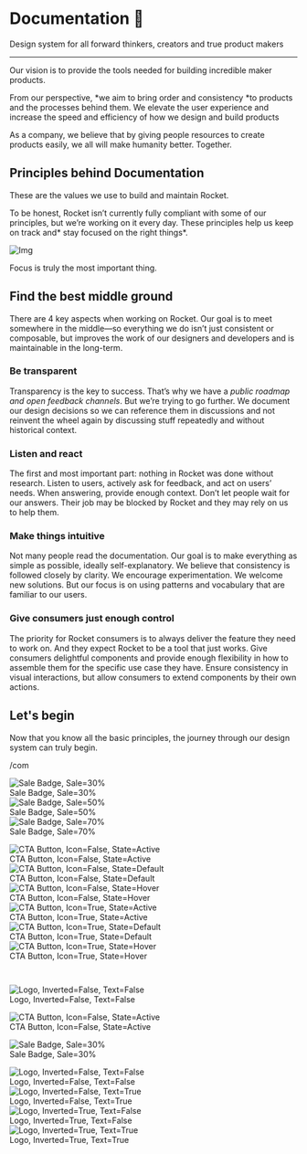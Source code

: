 
# Documentation 🚀

Design system for all forward thinkers, creators and true product makers

---

Our vision is to provide the tools needed for building incredible maker products.

From our perspective, *we aim to bring order and consistency *to products and the processes behind them. We elevate the user experience and increase the speed and efficiency of how we design and build products

As a company, we believe that by giving people resources to create products easily, we all will make humanity better. Together.

## Principles behind Documentation

These are the values we use to build and maintain Rocket.

To be honest, Rocket isn’t currently fully compliant with some of our principles, but we’re working on it every day. These principles help us keep on track and* stay focused on the right things*.

![Img](https://studio-assets.supernova.io/design-systems/14533/9289758a-6300-472a-bbc6-a57098081abf.jpeg)

Focus is truly the most important thing.

## Find the best middle ground

There are 4 key aspects when working on Rocket. Our goal is to meet somewhere in the middle—so everything we do isn’t just consistent or composable, but improves the work of our designers and developers and is maintainable in the long-term.

### Be transparent

Transparency is the key to success. That’s why we have a *public roadmap and open feedback channels*. But we’re trying to go further. We document our design decisions so we can reference them in discussions and not reinvent the wheel again by discussing stuff repeatedly and without historical context.

### Listen and react

The first and most important part: nothing in Rocket was done without research. Listen to users, actively ask for feedback, and act on users’ needs. When answering, provide enough context. Don’t let people wait for our answers. Their job may be blocked by Rocket and they may rely on us to help them.

### Make things intuitive

Not many people read the documentation. Our goal is to make everything as simple as possible, ideally self-explanatory. We believe that consistency is followed closely by clarity. We encourage experimentation. We welcome new solutions. But our focus is on using patterns and vocabulary that are familiar to our users.

### Give consumers just enough control

The priority for Rocket consumers is to always deliver the feature they need to work on. And they expect Rocket to be a tool that just works. Give consumers delightful components and provide enough flexibility in how to assemble them for the specific use case they have. Ensure consistency in visual interactions, but allow consumers to extend components by their own actions.

## Let's begin

Now that you know all the basic principles, the journey through our design system can truly begin.

/com

  
![Sale Badge, Sale=30%](https://studio-assets.supernova.io/design-systems/14533/a77c6f16-d932-4b43-8d42-021e927e5deb.png)  
Sale Badge, Sale=30%  
![Sale Badge, Sale=50%](https://studio-assets.supernova.io/design-systems/14533/35f2d509-f7ed-40db-9cd4-13dd6bba0077.png)  
Sale Badge, Sale=50%  
![Sale Badge, Sale=70%](https://studio-assets.supernova.io/design-systems/14533/1a80ea01-93f7-4da5-a4c4-9e5a33e5ab3b.png)  
Sale Badge, Sale=70%  


  
![CTA Button, Icon=False, State=Active](https://studio-assets.supernova.io/design-systems/14533/112dce9f-6758-43a6-9e9b-d6a8b2e49490.png)  
CTA Button, Icon=False, State=Active  
![CTA Button, Icon=False, State=Default](https://studio-assets.supernova.io/design-systems/14533/63e088c4-85f8-40c9-aa4d-5994d36608dd.png)  
CTA Button, Icon=False, State=Default  
![CTA Button, Icon=False, State=Hover](https://studio-assets.supernova.io/design-systems/14533/e0a7442b-754f-475a-bd97-665667f8b277.png)  
CTA Button, Icon=False, State=Hover  
![CTA Button, Icon=True, State=Active](https://studio-assets.supernova.io/design-systems/14533/cfea9723-6d07-4276-ab6e-881ad89580bd.png)  
CTA Button, Icon=True, State=Active  
![CTA Button, Icon=True, State=Default](https://studio-assets.supernova.io/design-systems/14533/af3a33ed-e6a9-47b4-b86d-5302007d6b27.png)  
CTA Button, Icon=True, State=Default  
![CTA Button, Icon=True, State=Hover](https://studio-assets.supernova.io/design-systems/14533/f43425fd-127a-468c-9f3e-30145a9ebb3d.png)  
CTA Button, Icon=True, State=Hover  


```javascript  
  
```

  
![Logo, Inverted=False, Text=False](https://studio-assets.supernova.io/design-systems/14533/dca443dd-661d-44b6-a89e-ebc62580a5c7.png)  
Logo, Inverted=False, Text=False  


  
  


  
![CTA Button, Icon=False, State=Active](https://studio-assets.supernova.io/design-systems/14533/112dce9f-6758-43a6-9e9b-d6a8b2e49490.png)  
CTA Button, Icon=False, State=Active  


  
![Sale Badge, Sale=30%](https://studio-assets.supernova.io/design-systems/14533/a77c6f16-d932-4b43-8d42-021e927e5deb.png)  
Sale Badge, Sale=30%  


  
![Logo, Inverted=False, Text=False](https://studio-assets.supernova.io/design-systems/14533/dca443dd-661d-44b6-a89e-ebc62580a5c7.png)  
Logo, Inverted=False, Text=False  
![Logo, Inverted=False, Text=True](https://studio-assets.supernova.io/design-systems/14533/a06914c1-7a1a-46de-a27f-d37de3442b5a.png)  
Logo, Inverted=False, Text=True  
![Logo, Inverted=True, Text=False](https://studio-assets.supernova.io/design-systems/14533/3fcb8fb6-c572-46ca-ab2b-dee51fc41b5b.png)  
Logo, Inverted=True, Text=False  
![Logo, Inverted=True, Text=True](https://studio-assets.supernova.io/design-systems/14533/651693b7-39c3-4b02-9f96-52d4e11f70fc.png)  
Logo, Inverted=True, Text=True  
